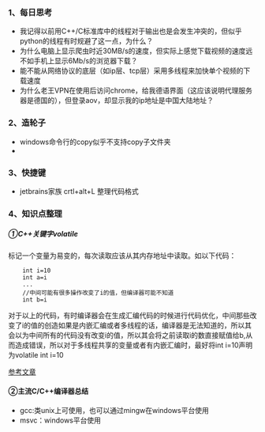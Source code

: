 ### 1、每日思考
- 我记得以前用C++/C标准库中的线程对于输出也是会发生冲突的，但似乎python的线程有时规避了这一点，为什么？
- 为什么电脑上显示爬虫时近30MB/s的速度，但实际上感觉下载视频的速度远不如手机上显示6Mb/s的浏览器下载？
- 能不能从网络协议的底层（如ip层、tcp层）采用多线程来加快单个视频的下载速度
- 为什么老王VPN在使用后访问chrome，给我德语界面（这应该说明代理服务器是德国的），但登录aov，却显示我的ip地址是中国大陆地址？

### 2、造轮子
- windows命令行的copy似乎不支持copy子文件夹
- 

### 3、快捷键
- jetbrains家族 crtl+alt+L 整理代码格式

### 4、知识点整理
##### ①C++关键字volatile
标记一个变量为易变的，每次读取应该从其内存地址中读取。如以下代码：
```
    int i=10
    int a=i
    ...
    //中间可能有很多操作改变了i的值，但编译器可能不知道
    int b=i
```
对于以上的代码，有时编译器会在生成汇编代码的时候进行代码优化，中间那些改变了i的值的创造如果是内嵌汇编或者多线程的话，编译器是无法知道的，所以其会以为中间所有的代码没有改变i的值，所以其会将之前读取i的数直接赋值给b,从而造成错误，所以对于多线程共享的变量或者有内嵌汇编时，最好将int i=10声明为volatile int i=10

[参考文章](https://www.cnblogs.com/yc_sunniwell/archive/2010/07/14/1777432.html)

#### ②主流C/C++编译器总结
- gcc:类unix上可使用，也可以通过mingw在windows平台使用
- msvc：windows平台使用
